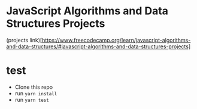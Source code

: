 # JavaScript Algorithms and Data Structures Projects

(projects link)[https://www.freecodecamp.org/learn/javascript-algorithms-and-data-structures/#javascript-algorithms-and-data-structures-projects]

# test

- Clone this repo
- run `yarn install`
- run `yarn test`
